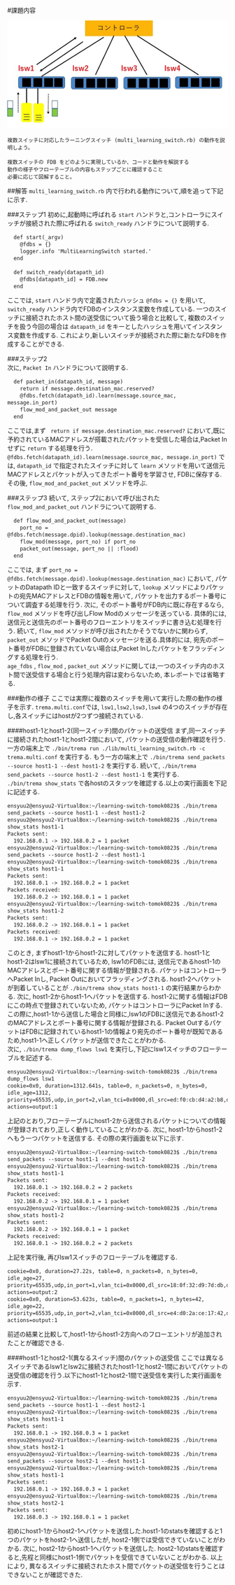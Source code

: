 #課題内容

![テスト](lsw1.jpg) 
```
複数スイッチに対応したラーニングスイッチ (multi_learning_switch.rb) の動作を説明しよう。

複数スイッチの FDB をどのように実現しているか、コードと動作を解説する
動作の様子やフローテーブルの内容もステップごとに確認すること
必要に応じて図解すること。
```

##解答
```multi_learning_switch.rb``` 内で行われる動作について,順を追って下記に示す.  

###ステップ1
初めに,起動時に呼ばれる ```start``` ハンドラと,コントローラにスイッチが接続された際に呼ばれる ```switch_ready``` ハンドラについて説明する.

```
  def start(_argv)
    @fdbs = {}
    logger.info 'MultiLearningSwitch started.'
  end

  def switch_ready(datapath_id)
    @fdbs[datapath_id] = FDB.new
  end
```

ここでは, ```start``` ハンドラ内で定義されたハッシュ ```@fdbs = {}``` を用いて, ```switch_ready``` ハンドラ内でFDBのインスタンス変数を作成している. 一つのスイッチに接続されたホスト間の送受信について扱う場合と比較して, 複数のスイッチを扱う今回の場合は ```datapath_id``` をキーとしたハッシュを用いてインスタンス変数を作成する. これにより,新しいスイッチが接続された際に新たなFDBを作成することができる.  

###ステップ2  
次に,  ```Packet In``` ハンドラについて説明する.

```
  def packet_in(datapath_id, message)
    return if message.destination_mac.reserved?
    @fdbs.fetch(datapath_id).learn(message.source_mac, message.in_port)
    flow_mod_and_packet_out message
  end
```

ここでは,まず ``` return if message.destination_mac.reserved?``` において,既に予約されているMACアドレスが搭載されたパケットを受信した場合は,Packet Inせずに ```return``` する処理を行う.
```@fdbs.fetch(datapath_id).learn(message.source_mac, message.in_port)``` では, ```datapath_id``` で指定されたスイッチに対して ```learn``` メソッドを用いて送信元MACアドレスとパケットが入ってきたポート番号を学習させ, FDBに保存する. その後, ```flow_mod_and_packet_out``` メソッドを呼ぶ. 

###ステップ3
続いて, ステップ2において呼び出された ```flow_mod_and_packet_out``` ハンドラについて説明する.

```
  def flow_mod_and_packet_out(message)
    port_no = @fdbs.fetch(message.dpid).lookup(message.destination_mac)
    flow_mod(message, port_no) if port_no
    packet_out(message, port_no || :flood)
  end
```

ここでは, まず ```port_no = @fdbs.fetch(message.dpid).lookup(message.destination_mac)``` において, パケットのDatapath IDと一致するスイッチに対して, ```lookup``` メソッドによりパケットの宛先MACアドレスとFDBの情報を用いて, パケットを出力するポート番号について調査する処理を行う. 次に, そのポート番号がFDB内に既に存在するなら, ```flow_mod``` メソッドを呼び出しFlow Modのメッセージを送っている. 具体的には, 送信元と送信先のポート番号のフローエントリをスイッチに書き込む処理を行う. 続いて, ```flow_mod``` メソッドが呼び出されたかそうでないかに関わらず, ```packet_out``` メソッドでPacket Outのメッセージを送る.具体的には, 宛先のポート番号がFDBに登録されていない場合は,Packet Inしたパケットをフラッディングする処理を行う.  
```age_fdbs``` , ```flow_mod``` , ```packet_out``` メソッドに関しては,一つのスイッチ内のホスト間で送受信する場合と行う処理内容は変わらないため, 本レポートでは省略する.  

###動作の様子
ここでは実際に複数のスイッチを用いて実行した際の動作の様子を示す. ```trema.multi.conf```では, ```lsw1,lsw2,lsw3,lsw4``` の4つのスイッチが存在し,各スイッチにはhostが2つずつ接続されている.

####host1-1とhost1-2(同一スイッチ)間のパケットの送受信
まず,同一スイッチに接続されたhost1-1とhost1-2間において, パケットの送受信の動作確認を行う.
一方の端末上で ```./bin/trema run ./lib/multi_learning_switch.rb -c trema.multi.conf``` を実行する. もう一方の端末上で ```./bin/trema send_packets --source host1-1 --dest host1-2``` を実行する. 続いて, ```./bin/trema send_packets --source host1-2 --dest host1-1``` を実行する.  
```./bin/trema show_stats``` で各hostのスタッツを確認する.以上の実行画面を下記に記述する.

```
ensyuu2@ensyuu2-VirtualBox:~/learning-switch-tomok0823$ ./bin/trema send_packets --source host1-1 --dest host1-2
ensyuu2@ensyuu2-VirtualBox:~/learning-switch-tomok0823$ ./bin/trema show_stats host1-1
Packets sent:
  192.168.0.1 -> 192.168.0.2 = 1 packet
ensyuu2@ensyuu2-VirtualBox:~/learning-switch-tomok0823$ ./bin/trema send_packets --source host1-2 --dest host1-1
ensyuu2@ensyuu2-VirtualBox:~/learning-switch-tomok0823$ ./bin/trema show_stats host1-1
Packets sent:
  192.168.0.1 -> 192.168.0.2 = 1 packet
Packets received:
  192.168.0.2 -> 192.168.0.1 = 1 packet
ensyuu2@ensyuu2-VirtualBox:~/learning-switch-tomok0823$ ./bin/trema show_stats host1-2
Packets sent:
  192.168.0.2 -> 192.168.0.1 = 1 packet
Packets received:
  192.168.0.1 -> 192.168.0.2 = 1 packet
```

このとき, まずhost1-1からhost1-2に対してパケットを送信する. host1-1とhost1-2はlsw1に接続されているため, lsw1のFDBには, 送信元であるhost1-1のMACアドレスとポート番号に関する情報が登録される. パケットはコントローラへPacket Inし, Packet Outにおいてフラッディングされる. host1-2へパケットが到着していることが ```./bin/trema show_stats host1-1``` の実行結果からわかる. 次に, host1-2からhost1-1へパケットを送信する. host1-2に関する情報はFDBにこの時点で登録されていないため, パケットはコントローラにPacket Inする. この際に,host1-1から送信した場合と同様に,lsw1のFDBに送信元であるhost1-2のMACアドレスとポート番号に関する情報が登録される. Packet OutするパケットはFDBに記録されているhost1-1の情報より宛先のポート番号が既知であるため,host1-1へ正しくパケットが送信できたことがわかる.  
次に, ```./bin/trema dump_flows lsw1``` を実行し,下記にlsw1スイッチのフローテーブルを記述する.

```
ensyuu2@ensyuu2-VirtualBox:~/learning-switch-tomok0823$ ./bin/trema dump_flows lsw1
cookie=0x0, duration=1312.641s, table=0, n_packets=0, n_bytes=0, idle_age=1312, priority=65535,udp,in_port=2,vlan_tci=0x0000,dl_src=ed:f0:cb:d4:a2:b8,dl_dst=3f:26:9a:5d:e1:58,nw_src=192.168.0.2,nw_dst=192.168.0.1,nw_tos=0,tp_src=0,tp_dst=0 actions=output:1
```

上記のとおり,フローテーブルにhost1-2から送信されるパケットについての情報が登録されており,正しく動作していることがわかる.
次に, host1-1からhost1-2へもう一つパケットを送信する. その際の実行画面を以下に示す.

```
ensyuu2@ensyuu2-VirtualBox:~/learning-switch-tomok0823$ ./bin/trema send_packets --source host1-1 --dest host1-2
ensyuu2@ensyuu2-VirtualBox:~/learning-switch-tomok0823$ ./bin/trema show_stats host1-1
Packets sent:
  192.168.0.1 -> 192.168.0.2 = 2 packets
Packets received:
  192.168.0.2 -> 192.168.0.1 = 1 packet
ensyuu2@ensyuu2-VirtualBox:~/learning-switch-tomok0823$ ./bin/trema show_stats host1-2
Packets sent:
  192.168.0.2 -> 192.168.0.1 = 1 packet
Packets received:
  192.168.0.1 -> 192.168.0.2 = 2 packets
```

上記を実行後, 再びlsw1スイッチのフローテーブルを確認する.
```
cookie=0x0, duration=27.22s, table=0, n_packets=0, n_bytes=0, idle_age=27, priority=65535,udp,in_port=1,vlan_tci=0x0000,dl_src=18:0f:32:d9:7d:db,dl_dst=e4:d0:2a:ce:17:42,nw_src=192.168.0.1,nw_dst=192.168.0.2,nw_tos=0,tp_src=0,tp_dst=0 actions=output:2
cookie=0x0, duration=53.623s, table=0, n_packets=1, n_bytes=42, idle_age=22, priority=65535,udp,in_port=2,vlan_tci=0x0000,dl_src=e4:d0:2a:ce:17:42,dl_dst=18:0f:32:d9:7d:db,nw_src=192.168.0.2,nw_dst=192.168.0.1,nw_tos=0,tp_src=0,tp_dst=0 actions=output:1
```

前述の結果と比較して,host1-1からhost1-2方向へのフローエントリが追加されたことが確認できる.

####host1-1とhost2-1(異なるスイッチ)間のパケットの送受信
ここでは異なるスイッチであるlsw1とlsw2に接続されたhost1-1とhost2-1間においてパケットの送受信の確認を行う.以下にhost1-1とhost2-1間で送受信を実行した実行画面を示す.

```
ensyuu2@ensyuu2-VirtualBox:~/learning-switch-tomok0823$ ./bin/trema send_packets --source host1-1 --dest host2-1
ensyuu2@ensyuu2-VirtualBox:~/learning-switch-tomok0823$ ./bin/trema show_stats host1-1
Packets sent:
  192.168.0.1 -> 192.168.0.3 = 1 packet
ensyuu2@ensyuu2-VirtualBox:~/learning-switch-tomok0823$ ./bin/trema show_stats host2-1
ensyuu2@ensyuu2-VirtualBox:~/learning-switch-tomok0823$ ./bin/trema send_packets --source host2-1 --dest host1-1
ensyuu2@ensyuu2-VirtualBox:~/learning-switch-tomok0823$ ./bin/trema show_stats host1-1
Packets sent:
  192.168.0.1 -> 192.168.0.3 = 1 packet
ensyuu2@ensyuu2-VirtualBox:~/learning-switch-tomok0823$ ./bin/trema show_stats host2-1
Packets sent:
  192.168.0.3 -> 192.168.0.1 = 1 packet
```

初めにhost1-1からhost2-1へパケットを送信した.host1-1のstatsを確認すると1つのパケットをhost2-1へ送信したが, host2-1側では受信できていないことがわかる. 次に, host2-1からhost1-1へパケットを送信した. host2-1のstatsを確認すると,先程と同様にhost1-1側でパケットを受信できていないことがわかる. 以上により, 異なるスイッチに接続されたホスト間でパケットの送受信を行うことはできないことが確認できた.